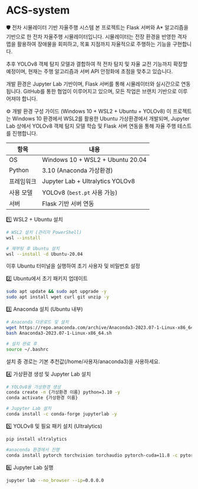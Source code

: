 # ACS-system
🛡️ 전차 시뮬레이터 기반 자율주행 시스템
본 프로젝트는 Flask 서버와 A* 알고리즘을 기반으로 한 전차 자율주행 시뮬레이터입니다.
시뮬레이터는 전장 환경을 반영한 격자 맵을 활용하여 장애물을 회피하고, 목표 지점까지 자율적으로 주행하는 기능을 구현합니다.

추후 YOLOv8 객체 탐지 모델과 결합하여 적 전차 탐지 및 자율 교전 기능까지 확장할 예정이며, 현재는 주행 알고리즘과 서버 API 안정화에 초점을 맞추고 있습니다.

개발 환경은 Jupyter Lab 기반이며, Flask 서버를 통해 시뮬레이터와 실시간으로 연동됩니다.
GitHub를 통한 협업이 이루어지고 있으며, 모든 작업은 브랜치 기반으로 이루어져야 합니다.


⚙️ 개발 환경 구성 가이드 (Windows 10 + WSL2 + Ubuntu + YOLOv8)
이 프로젝트는 Windows 10 환경에서 WSL2를 활용한 Ubuntu 가상환경에서 개발되며,
Jupyter Lab 상에서 YOLOv8 객체 탐지 모델 학습 및 Flask 서버 연동을 통해 자율 주행 테스트를 진행합니다.


| 항목     | 내용                               |
| ------ | -------------------------------- |
| OS     | Windows 10 + WSL2 + Ubuntu 20.04 |
| Python | 3.10 (Anaconda 가상환경)             |
| 프레임워크  | Jupyter Lab + Ultralytics YOLOv8 |
| 사용 모델  | YOLOv8 (`best.pt` 사용 가능)         |
| 서버     | Flask 기반 서버 연동                   |


1️⃣ WSL2 + Ubuntu 설치

```bash
# WSL2 설치 (관리자 PowerShell)
wsl --install

# 재부팅 후 Ubuntu 설치
wsl --install -d Ubuntu-20.04
```
이후 Ubuntu 터미널을 실행하여 초기 사용자 및 비밀번호 설정

2️⃣ Ubuntu에서 초기 패키지 업데이트

```bash
sudo apt update && sudo apt upgrade -y
sudo apt install wget curl git unzip -y

```

3️⃣ Anaconda 설치 (Ubuntu 내부)
```bash
# Anaconda 다운로드 및 설치
wget https://repo.anaconda.com/archive/Anaconda3-2023.07-1-Linux-x86_64.sh
bash Anaconda3-2023.07-1-Linux-x86_64.sh

# 설치 완료 후
source ~/.bashrc
```
설치 중 경로는 기본 추천값(/home/사용자/anaconda3)을 사용하세요.

4️⃣ 가상환경 생성 및 Jupyter Lab 설치
```bash
# YOLOv8용 가상환경 생성
conda create -n {가상환경 이름} python=3.10 -y
conda activate {가상환경 이름}

# Jupyter Lab 설치
conda install -c conda-forge jupyterlab -y
```

5️⃣ YOLOv8 및 필요 패키 설치 (Ultralytics)
```bash
pip install ultralytics

#anaconda 환경에서 진행
conda install pytorch torchvision torchaudio pytorch-cuda=11.8 -c pytorch -c nvidia
```

6️⃣ Jupyter Lab 실행
```bash
jupyter lab --no_browser --ip=0.0.0.0
```



